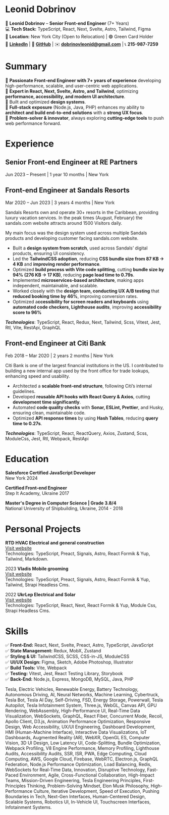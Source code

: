 # Leonid Dobrinov

📌 **Leonid Dobrinov** – **Senior Front-end Engineer** (7+ Years)  
💻 **Tech Stack:** TypeScript, React, Next, Svelte, Astro, Tailwind, Figma  
📍 **Location:** New York City (Open to Relocation) | 🟢 Green Card Holder  
🔗 **[LinkedIn](linkedin.com/in/leon740)** | 🔗 **[GitHub](github.com/Leon740)** | ✉️ **dobrinovleonid@gmail.com** | 📞 **215-987-7259**

# Summary

🔹 **Passionate Front-end Engineer with 7+ years of experience** developing high-performance, scalable, and user-centric web applications.  
🔹 **Expert in React, Next, Svelte, Astro, and Tailwind**, optimizing **performance, accessibility, and modern UI architecture**.  
🔹 Built and optimized **design systems**.  
🔹 **Full-stack exposure** (Node.js, Java, PHP) enhances my ability to **architect and build end-to-end solutions** with a **strong UX focus**.  
🔹 **Problem-solver & innovator**, always exploring **cutting-edge tools** to push web performance forward.

# Experience

## Senior Front-end Engineer at RE Partners

Jun 2023 – Present | 1 year 10 months | New York

## Front-end Engineer at Sandals Resorts

Mar 2020 – Jun 2023 | 3 years 4 months | New York

Sandals Resorts own and operate 30+ resorts in the Caribbean, providing luxury vacation services.
In the peak times (August, February) the sandals.com website attracts around 1500 Visitors daily.

My main focus was the design system used across multiple Sandals products and developing customer facing sandals.com website.

- Built a **design system from scratch**, used across Sandals’ digital products, ensuring UI consistency.
- Led the **TailwindCSS adoption**, reducing **CSS bundle size from 87 KB → 4 KB** and **improving render performance**.
- Optimized **build process with Vite code splitting**, cutting **bundle size by 94% (276 KB → 17 KB)**, reducing **page load time to 0.79s**.
- Implemented **microservices-based architecture**, making apps independent, maintainable, and scalable.
- Worked closely with the **design team, conducting UX A/B testing** that **reduced booking time by 46%**, improving conversion rates.
- Optimized a**ccessibility for screen readers and keyboards** using **automated code checkers, Lighthouse audits**, improving **accessibility score to 96%**

**_Technologies_**: TypeScript, React, Redux, Next, Tailwind, Scss, Vitest, Jest, Rtl, Vite, RestApi, GraphQL

## Front-end Engineer at Citi Bank

Feb 2018 – Mar 2020 | 2 years 2 months | New York

Citi Bank is one of the largest financial institutions in the US. I contributed to building a new internal app used by the front office for trade lookups, enhancing speed and usability.

- Architected a **scalable front-end structure**, following Citi’s internal guidelines.
- Developed **reusable API hooks with React Query & Axios**, cutting **development time significantly**.
- Automated **code quality checks** with **Sonar, ESLint, Prettier**, and Husky, ensuring clean, maintainable code.
- Optimized **API response times** by using **Hash Tables**, reducing **query time to 0.27s**.

**_Technologies_**: TypeScript, React, ReactQuery, Axios, Zustand, Scss, ModuleCss, Jest, Rtl, Webpack, RestApi

# Education

**Salesforce Certified JavaScript Developer**  
New York 2024

**Certified Front-end Engineer**  
Step It Academy, Ukraine 2017

**Master's Degree in Computer Science | Grade 3.8/4**  
National University of Shipbuilding, Ukraine, 2014 - 2018

# Personal Projects

**RTD HVAC Electrical and general construction**  
[Visit website](https://rtdhvac.netlify.app)  
Technologies: TypeScript, Preact, Signals, Astro, React Formik & Yup, Tailwind, Markdown.

2023
**Vladis Mobile grooming**  
[Visit website](https://vladismobilgrooming.com)  
Technologies: TypeScript, Preact, Signals, Astro, React Formik & Yup, Tailwind, Strapi Headless Cms.

2022
**UkrLep Electrical and Solar**  
[Visit website](https://ukrlep.com)  
Technologies: TypeScript, React, Next, React Formik & Yup, Module Css, Strapi Headless Cms.

# Skills

✅ **Front-End:** React, Next, Svelte, Preact, Astro, TypeScript, JavaScript  
✅ **State Management:** Redux, MobX, Zustand  
✅ **Styling & UI:** TailwindCSS, SCSS, CSS-in-JS, ModuleCSS  
✅ **UI/UX Design:** Figma, Sketch, Adobe Photoshop, Illustrator  
✅ **Build Tools:** Vite, Webpack  
✅ **Testing:** Vitest, Jest, React Testing Library, Storybook  
✅ **Back-End:** Node.js, Express, MongoDB, MySQL, Java, PHP

Tesla, Electric Vehicles, Renewable Energy, Battery Technology, Autonomous Driving, AI, Neural Networks, Machine Learning, Cybertruck, Tesla Bot, Tesla AI Day, Self-Driving, FSD, Energy Storage, Powerwall, Tesla Autopilot, Tesla Infotainment System, Three.js, WebGL, Canvas API, GPU Rendering, WebAssembly, High-Performance UI, Real-Time Data Visualization, WebSockets, GraphQL, React Fiber, Concurrent Mode, Recoil, Apollo Client, D3.js, Animation Performance Optimization, Responsive Design, Web Accessibility, UX/UI Engineering, Dashboard Development, HMI (Human-Machine Interface), Interactive Data Visualizations, IoT Dashboards, Augmented Reality (AR), WebXR, OpenGL ES, Computer Vision, 3D UI Design, Low Latency UI, Code-Splitting, Bundle Optimization, Webpack Profiling, V8 Engine Performance, Memory Profiling, Lighthouse Audits, Accessibility Audits, SSR, ISR, PWA, Edge Computing, Cloud Computing, AWS, Google Cloud, Firebase, WebRTC, Electron.js, GraphQL Federation, Node.js Performance Optimization, Load Balancing, Redis, WebSockets for Real-Time Data, Innovation, Disruptive Technology, Fast-Paced Environment, Agile, Cross-Functional Collaboration, High-Impact Teams, Mission-Driven Engineering, Tesla Engineering Principles, First-Principles Thinking, Problem-Solving Mindset, Elon Musk Philosophy, High-Performance Culture, Iterative Development, Speed of Execution, Pushing Boundaries in Tech, Next-Gen Interfaces, Human-Centered Design, Scalable Systems, Robotics UI, In-Vehicle UI, Touchscreen Interfaces, Infotainment Systems.
